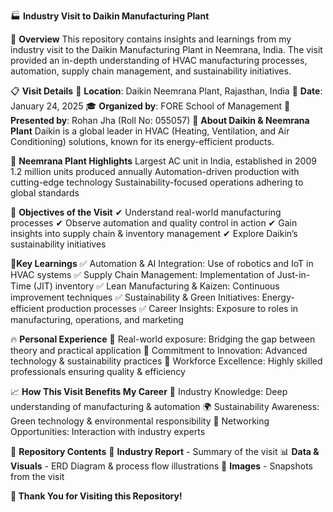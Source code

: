🏭 **Industry Visit to Daikin Manufacturing Plant**

📌 **Overview**
This repository contains insights and learnings from my industry visit to the Daikin Manufacturing Plant in Neemrana, India. The visit provided an in-depth understanding of HVAC manufacturing processes, automation, supply chain management, and sustainability initiatives.

📋 **Visit Details**
📍 **Location**: Daikin Neemrana Plant, Rajasthan, India
📅 **Date**: January 24, 2025
🎓 **Organized by**: FORE School of Management
👤 **Presented by**: Rohan Jha (Roll No: 055057)
🔎 **About Daikin & Neemrana Plant**
Daikin is a global leader in HVAC (Heating, Ventilation, and Air Conditioning) solutions, known for its energy-efficient products.

🌟 **Neemrana Plant Highlights**
Largest AC unit in India, established in 2009
1.2 million units produced annually
Automation-driven production with cutting-edge technology
Sustainability-focused operations adhering to global standards

🎯 **Objectives of the Visit**
✔ Understand real-world manufacturing processes
✔ Observe automation and quality control in action
✔ Gain insights into supply chain & inventory management
✔ Explore Daikin’s sustainability initiatives

📌**Key Learnings**
✅ Automation & AI Integration: Use of robotics and IoT in HVAC systems
✅ Supply Chain Management: Implementation of Just-in-Time (JIT) inventory
✅ Lean Manufacturing & Kaizen: Continuous improvement techniques
✅ Sustainability & Green Initiatives: Energy-efficient production processes
✅ Career Insights: Exposure to roles in manufacturing, operations, and marketing

🔥 **Personal Experience**
🔹 Real-world exposure: Bridging the gap between theory and practical application
🔹 Commitment to Innovation: Advanced technology & sustainability practices
🔹 Workforce Excellence: Highly skilled professionals ensuring quality & efficiency

📈 **How This Visit Benefits My Career**
🚀 Industry Knowledge: Deep understanding of manufacturing & automation
🌍 Sustainability Awareness: Green technology & environmental responsibility
🤝 Networking Opportunities: Interaction with industry experts

📂 **Repository Contents**
📄 **Industry Report** - Summary of the visit
📊 **Data & Visuals** - ERD Diagram & process flow illustrations
📸 **Images** - Snapshots from the visit

**🚀 Thank You for Visiting this Repository!**

